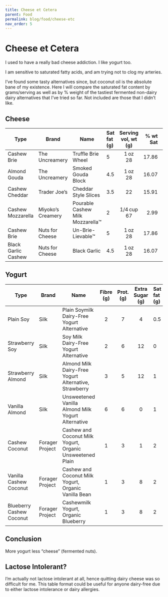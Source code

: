 ```yaml
---
title: Cheese et Cetera
parent: Food
permalink: blog/food/cheese-etc
nav_order: 5
---
```


# Cheese et Cetera

I used to have a really bad cheese addiction. I like yogurt too. 

I am sensitive to saturated fatty acids, and am trying not to clog my arteries.

I’ve found some tasty alternatives since, but coconut oil is the absolute bane of my existence. Here&nbsp;I&nbsp;will&nbsp;compare&nbsp;the saturated fat content by grams/serving as well as by % weight of the tastiest fermented non-dairy dairy alternatives that I’ve tried so far. Not included are those that I didn’t like.

## Cheese

| Type                | Brand             | Name                             | Sat fat (g) | Serving vol, wt (g) | % wt Sat | % DV |
| ------------------- | ----------------- | -------------------------------- | :---------- | :-----------------: | -------: | ---- |
| Cashew Brie         | The Uncreamery    | Truffle Brie Wheel               | 5           |     1 oz<br>28      |    17.86 | 25   |
| Almond Gouda        | The Uncreamery    | Smoked Gouda Block               | 4.5         |     1 oz<br>28      |    16.07 | 23   |
| Cashew Cheddar      | Trader Joe’s      | Cheddar Style Slices             | 3.5         |         22          |    15.91 | 18   |
| Cashew Mozzarella   | Miyoko’s Creamery | Pourable Cashew Milk Mozzarella™ | 2           |   1/4 cup <br>67    |     2.99 | 10   |
| Cashew Brie         | Nuts for Cheese   | Un-Brie-Lievable™                | 5           |     1 oz<br>28      |    17.86 | 25   |
| Black Garlic Cashew | Nuts for Cheese   | Black Garlic                     | 4.5         |     1 oz<br>28      |    16.07 | 23   |

## Yogurt

| Type                        | Brand           | Name                                                      | Fibre (g) | Prot. (g) | Extra Sugar (g) | Sat fat (g) | Serving vol, wt (g) | % wt Sat | % DV |
| --------------------------- | --------------- | --------------------------------------------------------- | :-------: | :------: | :-------------: | :---------- | :-----------------: | -------: | ---- |
| Plain Soy                   | Silk            | Plain Soymilk<br>Dairy-Free Yogurt Alternative            |     2     |    7     |        4        | 0.5         |   3/4 cup<br>170    |     0.29 | 3    |
| Strawberry Soy              | Silk            | Soy Milk Dairy-Free Yogurt Alternative                    |     2     |    6     |       12        | 0           |         150         |        0 | 0    |
| Strawberry Almond           | Silk            | Almond Milk Dairy-Free Yogurt Alternative, Strawberry     |     3     |    5     |       12        | 1           |         150         |     0.67 | 5    |
| Vanilla Almond              | Silk            | Unsweetened Vanilla Almond Milk Yogurt Alternative        |     6     |    6     |        0        | 1           |         28          |     0.67 | 5    |
| Cashew Coconut              | Forager Project | Cashew and Coconut Milk Yogurt, Organic Unsweetened Plain |     1     |    3     |        1        | 2           |    5.3 oz<br>150    |     1.33 | 10   |
| Vanilla<br>Cashew Coconut   | Forager Project | Cashew and Coconut Milk Yogurt, Organic Vanilla Bean      |     1     |    3     |        8        | 2           |    5.3 oz<br>150    |     1.33 | 10   |
| Blueberry<br>Cashew Coconut | Forager Project | Cashewmilk Yogurt, Organic Blueberry                      |     1     |    3     |        8        | 2           |    5.3 oz<br>150    |     1.33 | 10   |


## Conclusion
More yogurt less “cheese” (fermented nuts).

## Lactose Intolerant?
I’m actually not lactose intolerant at all, hence quitting dairy cheese was so difficult for me.
This&nbsp;table&nbsp;format&nbsp;could be useful for anyone dairy-free due to either lactose intolerance or&nbsp;dairy&nbsp;allergies.


[TRUFF]: https://www.truff.com/
